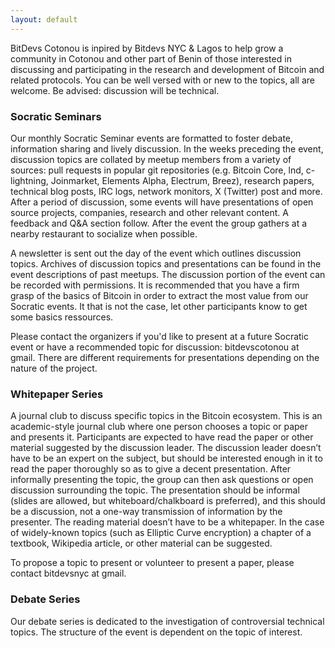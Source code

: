 ```yaml
---
layout: default
---
```


BitDevs Cotonou is inpired by Bitdevs NYC & Lagos to help grow a community in Cotonou and other part of Benin of those interested in discussing and participating in
the research and development of Bitcoin and related protocols. You can be well
versed with or new to the topics, all are welcome. Be advised: discussion will
be technical.

### Socratic Seminars

Our monthly Socratic Seminar events are formatted to foster debate, information
sharing and lively discussion. In the weeks preceding the event, discussion
topics are collated by meetup members from a variety of sources: pull requests
in popular git repositories (e.g. Bitcoin Core, lnd, c-lightning, Joinmarket,
Elements Alpha, Electrum, Breez), research papers, technical blog posts, IRC logs,
network monitors, X (Twitter) post and more. After a period of discussion, some events will have presentations of open source projects, companies, research and other relevant content. A feedback and Q&A section follow. After the event the group gathers at a nearby restaurant to socialize when possible.

A newsletter is sent out the day of the event which outlines discussion topics.
Archives of discussion topics and presentations can be found in the event
descriptions of past meetups. The discussion portion of the event can be recorded with permissions.
It is recommended that you have a firm grasp of the basics of Bitcoin
in order to extract the most value from our Socratic events. It that is not the case, let other participants know to get some basics ressources.

Please contact the organizers if you'd like to present at a future Socratic
event or have a recommended topic for discussion: bitdevscotonou at gmail. There
are different requirements for presentations depending on the nature of the
project.

### Whitepaper Series

A journal club to discuss specific topics in the Bitcoin ecosystem. This is an
academic-style journal club where one person chooses a topic or paper and
presents it. Participants are expected to have read the paper or other material
suggested by the discussion leader. The discussion leader doesn’t have to be an
expert on the subject, but should be interested enough in it to read the paper
thoroughly so as to give a decent presentation. After informally presenting the
topic, the group can then ask questions or open discussion surrounding the
topic. The presentation should be informal (slides are allowed, but
whiteboard/chalkboard is preferred), and this should be a discussion, not a
one-way transmission of information by the presenter. The reading material
doesn’t have to be a whitepaper. In the case of widely-known topics (such as
Elliptic Curve encryption) a chapter of a textbook, Wikipedia article, or other
material can be suggested.

To propose a topic to present or volunteer to present a paper, please contact
bitdevsnyc at gmail.

### Debate Series

Our debate series is dedicated to the investigation of controversial technical
topics. The structure of the event is dependent on the topic of interest.

